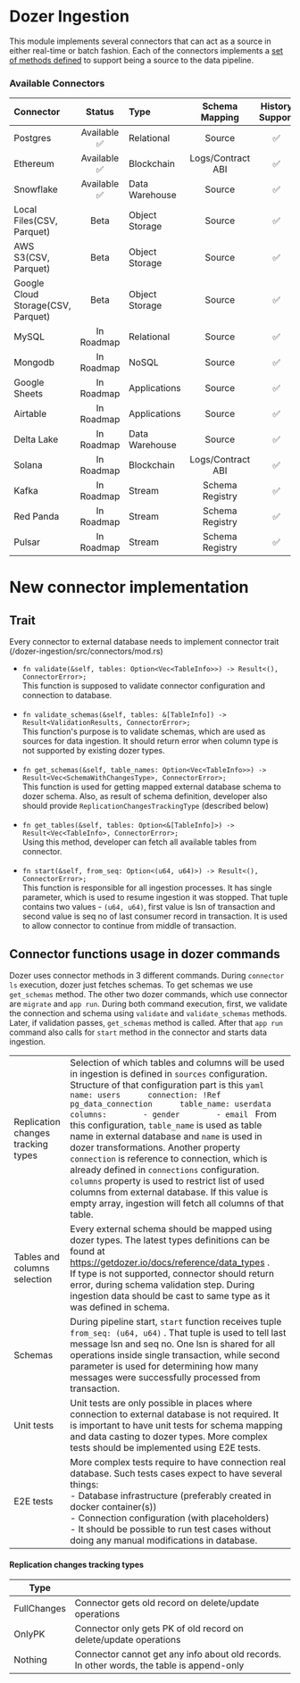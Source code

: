 # Dozer Ingestion

This module implements several connectors that can act as a source in either real-time or batch fashion. 
Each of the connectors implements a [set of methods defined](https://github.com/getdozer/dozer/blob/main/dozer-ingestion/src/connectors/mod.rs#L32) to support being a source to the data pipeline.

### Available Connectors
| Connector                          |   Status    | Type           |  Schema Mapping   | History Support | Frequency | Implemented Via |
|:-----------------------------------|:-----------:|:---------------|:-----------------:|:---------------:|:----------|:----------------|
| Postgres                           | Available ✅ | Relational     |      Source       |        ✅        | Real Time | Direct          |
| Ethereum                           | Available ✅ | Blockchain     | Logs/Contract ABI |        ✅        | Real Time | Direct          |
| Snowflake                          | Available ✅ | Data Warehouse |      Source       |        ✅        | Polling   | Direct          |
| Local Files(CSV, Parquet)          |    Beta     | Object Storage |      Source       |        ✅        | Polling   | Data Fusion     |
| AWS S3(CSV, Parquet)               |    Beta     | Object Storage |      Source       |        ✅        | Polling   | Data Fusion     |
| Google Cloud Storage(CSV, Parquet) |    Beta     | Object Storage |      Source       |        ✅        | Polling   | Data Fusion     |
| MySQL                              | In Roadmap  | Relational     |      Source       |        ✅        | Real Time | Debezium        |
| Mongodb                            | In Roadmap  | NoSQL          |      Source       |        ✅        | Real Time | Debezium        |
| Google Sheets                      | In Roadmap  | Applications   |      Source       |        ✅        |           |                 |
| Airtable                           | In Roadmap  | Applications   |      Source       |        ✅        |           |                 |
| Delta Lake                         | In Roadmap  | Data Warehouse |      Source       |        ✅        |           |                 |
| Solana                             | In Roadmap  | Blockchain     | Logs/Contract ABI |        ✅        |           |                 |
| Kafka                              | In Roadmap  | Stream         |  Schema Registry  |        ✅        |           |                 |
| Red Panda                          | In Roadmap  | Stream         |  Schema Registry  |        ✅        |           |                 |
| Pulsar                             | In Roadmap  | Stream         |  Schema Registry  |        ✅        |           |                 |

# New connector implementation

## Trait

Every connector to external database needs to implement connector trait (/dozer-ingestion/src/connectors/mod.rs)


* ```fn validate(&self, tables: Option<Vec<TableInfo>>) -> Result<(), ConnectorError>;```<br/>
  This function is supposed to validate connector configuration and connection to database.                                     
  <br/>
* ```fn validate_schemas(&self, tables: &[TableInfo]) -> Result<ValidationResults, ConnectorError>;```<br/>
  This function's purpose is to validate schemas, which are used as sources for data ingestion. It should return error when column type is not supported by existing dozer types.                                                                                                          
  <br/>
* ```fn get_schemas(&self, table_names: Option<Vec<TableInfo>>) -> Result<Vec<SchemaWithChangesType>, ConnectorError>;```<br/>
  This function is used for getting mapped external database schema to dozer schema. Also, as result of schema definition, developer also should provide `ReplicationChangesTrackingType` (described below)                                      
  <br/>
* ```fn get_tables(&self, tables: Option<&[TableInfo]>) -> Result<Vec<TableInfo>, ConnectorError>;```<br/>
  Using this method, developer can fetch all available tables from connector.                                                                          
  <br/>
* ```fn start(&self, from_seq: Option<(u64, u64)>) -> Result<(), ConnectorError>;```<br/>
  This function is responsible for all ingestion processes. It has single parameter, which is used to resume ingestion it was stopped. That tuple contains two values - `(u64, u64)`, first value is lsn of transaction and second value is seq no of last consumer record in transaction. It is used to allow connector to continue from middle of transaction.<br/>

## Connector functions usage in dozer commands
Dozer uses connector methods in 3 different commands. During `connector ls` execution, dozer just fetches schemas. To get schemas we use `get_schemas` method.
The other two dozer commands, which use connector are `migrate` and `app run`. During both command execution, first, we validate the connection and schema using `validate` and `validate_schemas` methods. Later, if validation passes, `get_schemas` method is called. After that `app run` command also calls for `start` method in the connector and starts data ingestion.

|                                    |                                                                                                                                                                                                                                                                                                                                                                                                                                                                                                                                                                                                                                                                                                                                                |
|------------------------------------|------------------------------------------------------------------------------------------------------------------------------------------------------------------------------------------------------------------------------------------------------------------------------------------------------------------------------------------------------------------------------------------------------------------------------------------------------------------------------------------------------------------------------------------------------------------------------------------------------------------------------------------------------------------------------------------------------------------------------------------------|
| Replication changes tracking types | Selection of which tables and columns will be used in ingestion is defined in  ` sources `  configuration. Structure of that configuration part is this ``` yaml      name: users      connection: !Ref pg_data_connection      table_name: userdata      columns:        - gender        - email  ```   From this configuration,  ` table_name `  is used as table name in external database and  ` name `  is used in dozer transformations. Another property  ` connection `  is reference to connection, which is already defined in  ` connections `  configuration. ` columns `  property is used to restrict list of used columns from external database. If this value is empty array, ingestion will fetch all columns of that table. |
| Tables and columns selection       | Every external schema should be mapped using dozer types. The latest types definitions can be found at  https://getdozer.io/docs/reference/data_types  .<br/> If type is not supported, connector should return error, during schema validation step. During ingestion data should be cast to same type as it was defined in schema.                                                                                                                                                                                                                                                                                                                                                                                                           |
| Schemas                            | During pipeline start,  `start`  function receives tuple  `from_seq: (u64, u64)` . That tuple is used to tell last message lsn and seq no. One lsn is shared for all operations inside single transaction, while second parameter is used for determining how many messages were successfully processed from transaction.                                                                                                                                                                                                                                                                                                                                                                                                                      |
| Unit tests                         | Unit tests are only possible in places where connection to external database is not required. It is important to have unit tests for schema mapping and data casting to dozer types. More complex tests should be implemented using E2E tests.                                                                                                                                                                                                                                                                                                                                                                                                                                                                                                 |
| E2E tests                          | More complex tests require to have connection real database. Such tests cases expect to have several things:<br/> - Database infrastructure (preferably created in docker container(s))<br/> - Connection configuration (with placeholders)<br/> - It should be possible to run test cases without doing any manual modifications in database.<br/>                                                                                                                                                                                                                                                                                                                                                                                            |

#### Replication changes tracking types

| Type        |                                                                                           |
|-------------|-------------------------------------------------------------------------------------------|
| FullChanges | Connector gets old record on delete/update operations                                     | 
| OnlyPK      | Connector only gets PK of old record on delete/update operations                          |
| Nothing     | Connector cannot get any info about old records. In other words, the table is append-only |
